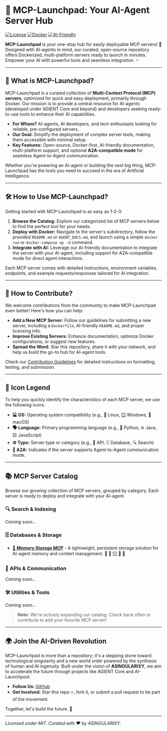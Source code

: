 # 🚀 MCP-Launchpad: Your AI-Agent Server Hub

[![License](https://img.shields.io/badge/License-MIT-blue.svg)]() [![Docker](https://img.shields.io/badge/Docker-First-blue.svg)]() [![AI-Friendly](https://img.shields.io/badge/AI--Friendly-Ready-brightgreen.svg)]()

**MCP-Launchpad** is your one-stop hub for easily deployable MCP servers! 🐳 Designed with AI-agents in mind, our curated, open-source repository offers Dockerized, multi-platform servers ready to launch in minutes. Empower your AI with powerful tools and seamless integration. ✨

---

## 🌟 What is MCP-Launchpad?

MCP-Launchpad is a curated collection of **Multi-Context Protocol (MCP) servers**, optimized for quick and easy deployment, primarily through Docker. Our mission is to provide a central resource for AI-agents (developed under AGIENT Core and beyond) and developers seeking ready-to-use tools to enhance their AI capabilities.

- **For Whom?** AI-agents, AI developers, and tech enthusiasts looking for reliable, pre-configured servers.
- **Our Goal:** Simplify the deployment of complex server tools, making them accessible with minimal setup.
- **Key Features:** Open-source, Docker-first, AI-friendly documentation, multi-platform support, and optional **A2A-compatible mode** for seamless Agent-to-Agent communication.

Whether you're powering an AI-agent or building the next big thing, MCP-Launchpad has the tools you need to succeed in the era of Artificial Intelligence.

---

## 🛠️ How to Use MCP-Launchpad?

Getting started with MCP-Launchpad is as easy as 1-2-3:

1. **Browse the Catalog:** Explore our categorized list of MCP servers below to find the perfect tool for your needs.
2. **Deploy with Docker:** Navigate to the server's subdirectory, follow the provided `README.md` or `AGENT_DOCS.md`, and launch using a simple `docker run` or `docker-compose up -d` command.
3. **Integrate with AI:** Leverage our AI-friendly documentation to integrate the server with your AI-agent, including support for A2A-compatible mode for direct agent interactions.

Each MCP server comes with detailed instructions, environment variables, endpoints, and example requests/responses tailored for AI integration.

---

## 🤝 How to Contribute?

We welcome contributions from the community to make MCP-Launchpad even better! Here's how you can help:

- **Add a New MCP Server:** Follow our guidelines for submitting a new server, including a `Dockerfile`, AI-friendly `README.md`, and proper licensing info.
- **Improve Existing Servers:** Enhance documentation, optimize Docker configurations, or suggest new features.
- **Spread the Word:** Star this repository, share it with your network, and help us build the go-to hub for AI-agent tools.

Check our [Contribution Guidelines](CONTRIBUTING.md) for detailed instructions on formatting, testing, and submission.

---

## 🔑 Icon Legend

To help you quickly identify the characteristics of each MCP server, we use the following icons:

- **💻 OS:** Operating system compatibility (e.g., 🐧 Linux, 🪟 Windows, 🍎 macOS)
- **🗣️ Language:** Primary programming language (e.g., 🐍 Python, ☕ Java, 🟨 JavaScript)
- **⚙️ Type:** Server type or category (e.g., 📡 API, 🗄️ Database, 🔍 Search)
- **🤖 A2A:** Indicates if the server supports Agent-to-Agent communication mode.

---

## 📚 MCP Server Catalog

Browse our growing collection of MCP servers, grouped by category. Each server is ready to deploy and integrate with your AI-agent.

### 🔍 Search & Indexing
*Coming soon...*

### 🗄️ Databases & Storage
- [🧠 **Memory Storage MCP**](mcp_servers/memory_storage_mcp/) - A lightweight, persistent storage solution for AI-agent memory and context management. 🐍 🐧 🪟 🍎 🤖

### 📡 APIs & Communication
*Coming soon...*

### 🛠️ Utilities & Tools
*Coming soon...*

> **Note:** We're actively expanding our catalog. Check back often or contribute to add your favorite MCP server!

---

## 🌍 Join the AI-Driven Revolution

MCP-Launchpad is more than a repository; it's a stepping stone toward technological singularity and a new world order powered by the synthesis of human and AI ingenuity. Built under the vision of **ASINGULARIXY**, we aim to accelerate the future through projects like AGIENT Core and AI-Launchpool.

- **Follow Us:** [GitHub](https://github.com/LNDMN)
- **Get Involved:** Star this repo ⭐, fork it, or submit a pull request to be part of the movement.

Together, let's build the future. 🚀

---

*Licensed under MIT. Curated with ❤️ by ASINGULARIXY.* 